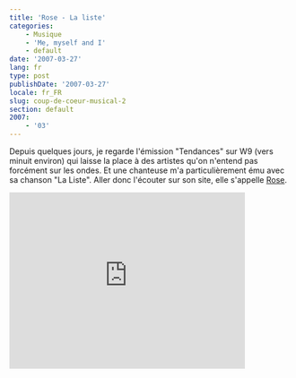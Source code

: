 ```yaml
---
title: 'Rose - La liste'
categories:
    - Musique
    - 'Me, myself and I'
    - default
date: '2007-03-27'
lang: fr
type: post
publishDate: '2007-03-27'
locale: fr_FR
slug: coup-de-coeur-musical-2
section: default
2007:
    - '03'
---
```


Depuis quelques jours, je regarde l'émission "Tendances" sur W9 (vers minuit environ) qui laisse la place à des artistes qu'on n'entend pas forcément sur les ondes. Et une chanteuse m'a particulièrement ému avec sa chanson "La Liste". Aller donc l'écouter sur son site, elle s'appelle [Rose](http://www.rose-lesite.fr/).

<!--more-->

<div class="videoWrapper">
  <iframe width="420" height="315" src="https://www.youtube.com/embed/sD33vZsClgs" frameborder="0" allowfullscreen></iframe>
</div>

